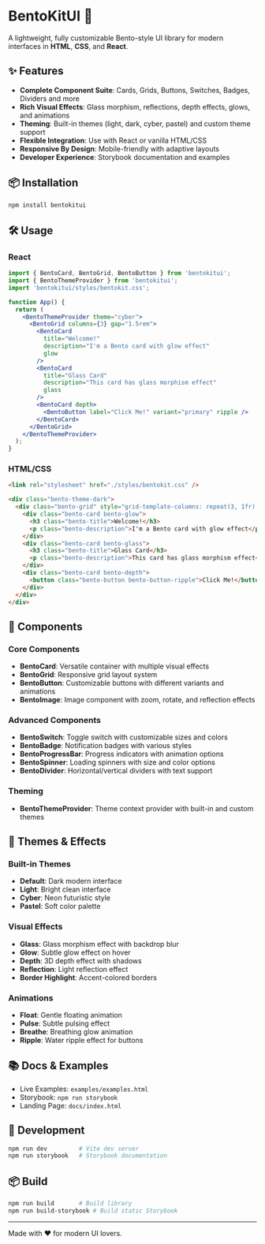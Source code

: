# BentoKitUI 🧩

A lightweight, fully customizable Bento-style UI library for modern interfaces in **HTML**, **CSS**, and **React**.

## ✨ Features
- **Complete Component Suite**: Cards, Grids, Buttons, Switches, Badges, Dividers and more
- **Rich Visual Effects**: Glass morphism, reflections, depth effects, glows, and animations
- **Theming**: Built-in themes (light, dark, cyber, pastel) and custom theme support
- **Flexible Integration**: Use with React or vanilla HTML/CSS
- **Responsive By Design**: Mobile-friendly with adaptive layouts
- **Developer Experience**: Storybook documentation and examples

## 📦 Installation

```bash
npm install bentokitui
```

## 🛠 Usage

### React
```jsx
import { BentoCard, BentoGrid, BentoButton } from 'bentokitui';
import { BentoThemeProvider } from 'bentokitui';
import 'bentokitui/styles/bentokit.css';

function App() {
  return (
    <BentoThemeProvider theme="cyber">
      <BentoGrid columns={3} gap="1.5rem">
        <BentoCard 
          title="Welcome!" 
          description="I'm a Bento card with glow effect" 
          glow 
        />
        <BentoCard 
          title="Glass Card" 
          description="This card has glass morphism effect" 
          glass 
        />
        <BentoCard depth>
          <BentoButton label="Click Me!" variant="primary" ripple />
        </BentoCard>
      </BentoGrid>
    </BentoThemeProvider>
  );
}
```

### HTML/CSS
```html
<link rel="stylesheet" href="./styles/bentokit.css" />

<div class="bento-theme-dark">
  <div class="bento-grid" style="grid-template-columns: repeat(3, 1fr); gap: 1.5rem;">
    <div class="bento-card bento-glow">
      <h3 class="bento-title">Welcome!</h3>
      <p class="bento-description">I'm a Bento card with glow effect</p>
    </div>
    <div class="bento-card bento-glass">
      <h3 class="bento-title">Glass Card</h3>
      <p class="bento-description">This card has glass morphism effect</p>
    </div>
    <div class="bento-card bento-depth">
      <button class="bento-button bento-button-ripple">Click Me!</button>
    </div>
  </div>
</div>
```

## 🧩 Components

### Core Components
- **BentoCard**: Versatile container with multiple visual effects
- **BentoGrid**: Responsive grid layout system
- **BentoButton**: Customizable buttons with different variants and animations
- **BentoImage**: Image component with zoom, rotate, and reflection effects

### Advanced Components
- **BentoSwitch**: Toggle switch with customizable sizes and colors
- **BentoBadge**: Notification badges with various styles
- **BentoProgressBar**: Progress indicators with animation options
- **BentoSpinner**: Loading spinners with size and color options
- **BentoDivider**: Horizontal/vertical dividers with text support

### Theming
- **BentoThemeProvider**: Theme context provider with built-in and custom themes

## 🎨 Themes & Effects

### Built-in Themes
- **Default**: Dark modern interface
- **Light**: Bright clean interface 
- **Cyber**: Neon futuristic style
- **Pastel**: Soft color palette

### Visual Effects
- **Glass**: Glass morphism effect with backdrop blur
- **Glow**: Subtle glow effect on hover
- **Depth**: 3D depth effect with shadows
- **Reflection**: Light reflection effect
- **Border Highlight**: Accent-colored borders

### Animations
- **Float**: Gentle floating animation
- **Pulse**: Subtle pulsing effect
- **Breathe**: Breathing glow animation
- **Ripple**: Water ripple effect for buttons

## 📚 Docs & Examples
- Live Examples: `examples/examples.html`
- Storybook: `npm run storybook`
- Landing Page: `docs/index.html`

## 🧪 Development
```bash
npm run dev         # Vite dev server
npm run storybook   # Storybook documentation
```

## 📦 Build
```bash
npm run build       # Build library
npm run build-storybook # Build static Storybook
```

---
Made with ❤️ for modern UI lovers.